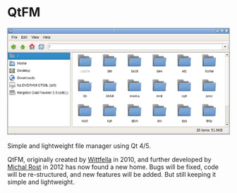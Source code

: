 # QtFM
![alt text](qtfm.png)

Simple and lightweight file manager using Qt 4/5.

QtFM, originally created by [Wittfella](http://www.qtfm.org/) in 2010, and further developed by [Michal Rost](http://qt-apps.org/content/show.php/QtFM?content=158787) in 2012 has now found a new home. Bugs will be fixed, code will be re-structured, and new features will be added. But still keeping it simple and lightweight.
